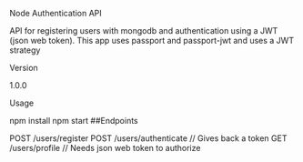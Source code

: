 Node Authentication API

API for registering users with mongodb and authentication using a JWT (json web token). This app uses passport and passport-jwt and uses a JWT strategy

Version

1.0.0

Usage

npm install
npm start
##Endpoints

POST /users/register
POST /users/authenticate   // Gives back a token
GET /users/profile         // Needs json web token to authorize
